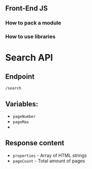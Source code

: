 ## Front-End JS
### How to pack a module
### How to use libraries

# Search API
## Endpoint
`/search`

## Variables:
  - `pageNumber`
  - `pageMax`
  -

## Response content
  - `properties` - Array of HTML strings
  - `pageCount` - Total amount of pages
